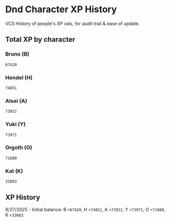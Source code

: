# Dnd Character XP History
VCS History of people's XP vals, for audit trail & ease of update.

## Total XP by character

### Bruno (B)
`67420`

### Hendel (H)
`74851`

### Alsei (A)
`73922`
 
### Yuki (Y)
`73971`

### Orgoth (O)
`71080`

### Kat (K)
`33883`

## XP History
8/27/2025 - Initial balance: B `+67420`, H `+74851`, A `+73922`, Y `+73971`, O `+71080`, K `+33883`
